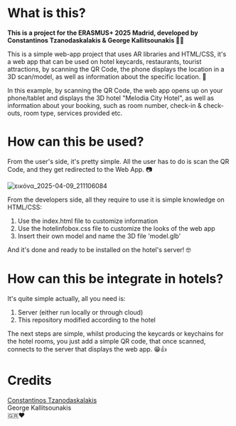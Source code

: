 <h1>What is this?</h1>

**This is a project for the ERASMUS+ 2025 Madrid, developed by Constantinos Tzanodaskalakis & George Kallitsounakis 🌳🐻**

This is a simple web-app project that uses AR libraries and HTML/CSS, it's a web app that can be used on hotel keycards, restaurants, tourist attractions, by scanning the QR Code, the phone displays the location in a 3D scan/model, as well as information about the specific location. 📱

In this example, by scanning the QR Code, the web app opens up on your phone/tablet and displays the 3D hotel "Melodia City Hotel", as well as information about your booking, such as room number, check-in & check-outs, room type, services provided etc.

<h1>How can this be used?</h1>

From the user's side, it's pretty simple.
All the user has to do is scan the QR Code, and they get redirected to the Web App. 📷

![εικόνα_2025-04-09_211106084](https://github.com/user-attachments/assets/cf5e9e6f-843a-4ed7-bdbd-347a58bde9e7)

From the developers side, all they require to use it is simple knowledge on HTML/CSS:

1. Use the index.html file to customize information
2. Use the hotelinfobox.css file to customize the looks of the web app
3. Insert their own model and name the 3D file 'model.glb'

And it's done and ready to be installed on the hotel's server! 🤓

<h1>How can this be integrate in hotels?</h1>

It's quite simple actually, all you need is:

1. Server (either run locally or through cloud)
2. This repository modified according to the hotel

The next steps are simple, whilst producing the keycards or keychains for the hotel rooms, you just add a simple QR code, that once scanned, connects to the server that displays the web app. 😁👍

<h1>Credits</h1>

<a href="https://www.linkedin.com/in/constantinos-tzanodaskalakis-b8939729b/">Constantinos Tzanodaskalakis</a>
<br>
George Kallitsounakis
<br>
🇬🇷❤

